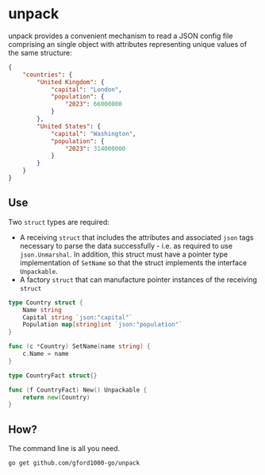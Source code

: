unpack
======

unpack provides a convenient mechanism to read a JSON config file comprising an single object with attributes representing
unique values of the same structure:

```json
{
	"countries": {
		"United Kingdom": { 
			"capital": "London",
			"population": {
				"2023": 66000000
			}
		},
		"United States": {
			"capital": "Washington",
			"population": {
				"2023": 314000000
			}
		}
	}
}
```

## Use

Two `struct` types are required:

- A receiving `struct` that includes the attributes and associated `json` tags necessary to parse the data successfully - i.e. as required to use `json.Unmarshal`.  In addition, this struct must have a pointer type implementation of `SetName` so that the struct implements the interface `Unpackable`.
- A factory `struct` that can manufacture pointer instances of the receiving `struct` 

```go
type Country struct {
	Name string
	Capital string `json:"capital"`
	Population map[string]int `json:"population"`
}

func (c *Country) SetName(name string) {
	c.Name = name
}

type CountryFact struct{}

func (f CountryFact) New() Unpackable {
	return new(Country)
}
```

## How?

The command line is all you need.

```
go get github.com/gford1000-go/unpack
```
